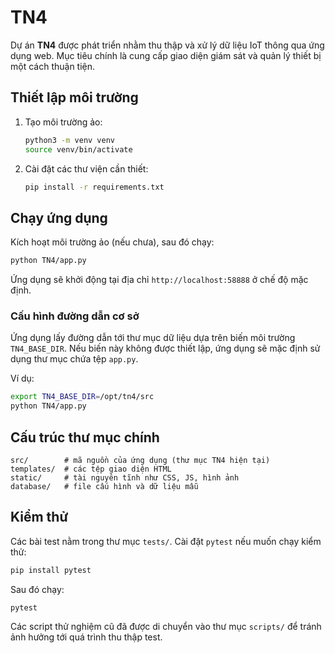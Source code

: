 # TN4

Dự án **TN4** được phát triển nhằm thu thập và xử lý dữ liệu IoT thông qua ứng dụng web. Mục tiêu chính là cung cấp giao diện giám sát và quản lý thiết bị một cách thuận tiện.

## Thiết lập môi trường

1. Tạo môi trường ảo:
   ```bash
   python3 -m venv venv
   source venv/bin/activate
   ```
2. Cài đặt các thư viện cần thiết:
   ```bash
   pip install -r requirements.txt
   ```

## Chạy ứng dụng

Kích hoạt môi trường ảo (nếu chưa), sau đó chạy:
```bash
python TN4/app.py
```
Ứng dụng sẽ khởi động tại địa chỉ `http://localhost:58888` ở chế độ mặc định.

### Cấu hình đường dẫn cơ sở

Ứng dụng lấy đường dẫn tới thư mục dữ liệu dựa trên biến môi trường
`TN4_BASE_DIR`. Nếu biến này không được thiết lập, ứng dụng sẽ mặc định sử
dụng thư mục chứa tệp `app.py`.

Ví dụ:

```bash
export TN4_BASE_DIR=/opt/tn4/src
python TN4/app.py
```

## Cấu trúc thư mục chính

```
src/        # mã nguồn của ứng dụng (thư mục TN4 hiện tại)
templates/  # các tệp giao diện HTML
static/     # tài nguyên tĩnh như CSS, JS, hình ảnh
database/   # file cấu hình và dữ liệu mẫu
```
## Kiểm thử

Các bài test nằm trong thư mục `tests/`. Cài đặt `pytest` nếu muốn chạy kiểm thử:

```bash
pip install pytest
```

Sau đó chạy:

```bash
pytest
```

Các script thử nghiệm cũ đã được di chuyển vào thư mục `scripts/` để tránh ảnh hưởng tới quá trình thu thập test.
